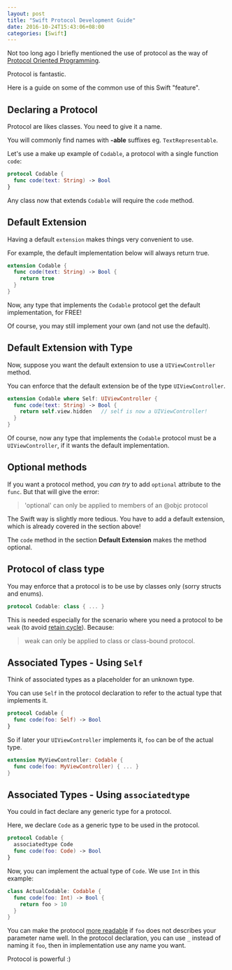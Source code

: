 ```yaml
---
layout: post
title: "Swift Protocol Development Guide"
date: 2016-10-24T15:43:06+08:00
categories: [Swift]
---
```


Not too long ago I briefly mentioned the use of protocol as the way of [Protocol Oriented Programming](http://samwize.com/2016/08/11/swift-is-a-protocol-oriented-programming-language/).

Protocol is fantastic.

Here is a guide on some of the common use of this Swift "feature".

## Declaring a Protocol

Protocol are likes classes. You need to give it a name.

You will commonly find names with **-able** suffixes eg. `TextRepresentable`.

Let's use a make up example of `Codable`, a protocol with a single function `code`:

```swift
protocol Codable {
  func code(text: String) -> Bool
}
```

Any class now that extends `Codable` will require the `code` method.

## Default Extension

Having a default `extension` makes things very convenient to use.

For example, the default implementation below will always return true.

```swift
extension Codable {
  func code(text: String) -> Bool {
    return true
  }
}
```

Now, any type that implements the `Codable` protocol get the default implementation, for FREE!

Of course, you may still implement your own (and not use the default).

## Default Extension with Type

Now, suppose you want the default extension to use a `UIViewController` method.

You can enforce that the default extension be of the type `UIViewController`.

```swift
extension Codable where Self: UIViewController {
  func code(text: String) -> Bool {
    return self.view.hidden   // self is now a UIViewController!
  }
}
```

Of course, now any type that implements the `Codable` protocol must be a `UIViewController`, if it wants the default implementation.

## Optional methods

If you want a protocol method, you _can try_ to add `optional` attribute to the `func`. But that will give the error:

> 'optional' can only be applied to members of an @objc protocol

The Swift way is slightly more tedious. You have to add a default extension, which is already covered in the section above!

The `code` method in the section **Default Extension** makes the method optional.

## Protocol of class type

You may enforce that a protocol is to be use by classes only (sorry structs and enums).

```swift
protocol Codable: class { ... }
```

This is needed especially for the scenario where you need a protocol to be `weak` (to avoid [retain cycle](/2016/08/05/reference-cycle-for-closures/)). Because:

> weak can only be applied to class or class-bound protocol.

## Associated Types - Using `Self`

Think of associated types as a placeholder for an unknown type.

You can use `Self` in the protocol declaration to refer to the actual type that implements it.

```swift
protocol Codable {
  func code(foo: Self) -> Bool
}
```

So if later your `UIViewController` implements it, `foo` can be of the actual type.

```swift
extension MyViewController: Codable {
  func code(foo: MyViewController) { ... }
}
```

## Associated Types - Using `associatedtype`

You could in fact declare any generic type for a protocol.

Here, we declare `Code` as a generic type to be used in the protocol.

```swift
protocol Codable {
  associatedtype Code
  func code(foo: Code) -> Bool
}
```

Now, you can implement the actual type of `Code`. We use `Int` in this example:

```swift
class ActualCodable: Codable {
  func code(foo: Int) -> Bool {
    return foo > 10
  }
}
```

You can make the protocol [more readable](https://www.natashatherobot.com/swift-making-the-associated-type-parameter-readable-in-protocols/) if `foo` does not describes your parameter name well. In the protocol declaration, you can use `_` instead of naming it `foo`, then in implementation use any name you want.

Protocol is powerful :)
